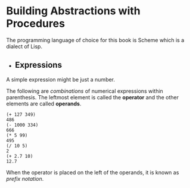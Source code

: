 # Building Abstractions with Procedures

The programming language of choice for this book is Scheme which is a dialect of Lisp. 

* ## Expressions
A simple expression might be just a number. 

The following are *combinations* of numerical expressions within parenthesis. The leftmost element is called the **operator** and the other elements are called **operands**.
```
(+ 127 349)
486
(- 1000 334)
666
(* 5 99)
495
(/ 10 5)
2
(+ 2.7 10)
12.7
```
When the operator is placed on the left of the operands, it is known as *prefix notation*. 

